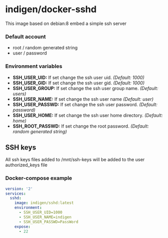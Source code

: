 # indigen/docker-sshd

This image based on debian:8 embed a simple ssh server

### Default account
  - root / random generated string
  - user / password
  
### Environment variables
  - **SSH_USER_UID:** If set change the ssh user uid. *(Default: 1000)*
  - **SSH_USER_GID:** If set change the ssh user gid. *(Default: 1000)*
  - **SSH_USER_GROUP:** If set change the ssh user group name. *(Default: users)*
  - **SSH_USER_NAME:** If set change the ssh user name *(Default: user)*
  - **SSH_USER_PASSWD:** If set change the ssh user password. *(Default: password)*
  - **SSH_USER_HOME:** If set change the ssh user home directory. *(Default: home)*
  - **SSH_ROOT_PASSWD:** If set change the root password. *(Default: random generated string)*

## SSH keys
All ssh keys files added to /mnt/ssh-keys will be added to the user authorized_keys file

### Docker-compose example
```yaml
version: '2'
services:
  sshd:
    image: indigen/sshd:latest
    environment:
      - SSH_USER_UID=1000
      - SSH_USER_NAME=indigen
      - SSH_USER_PASSWD=PassWord
    expose:
      - 22
```